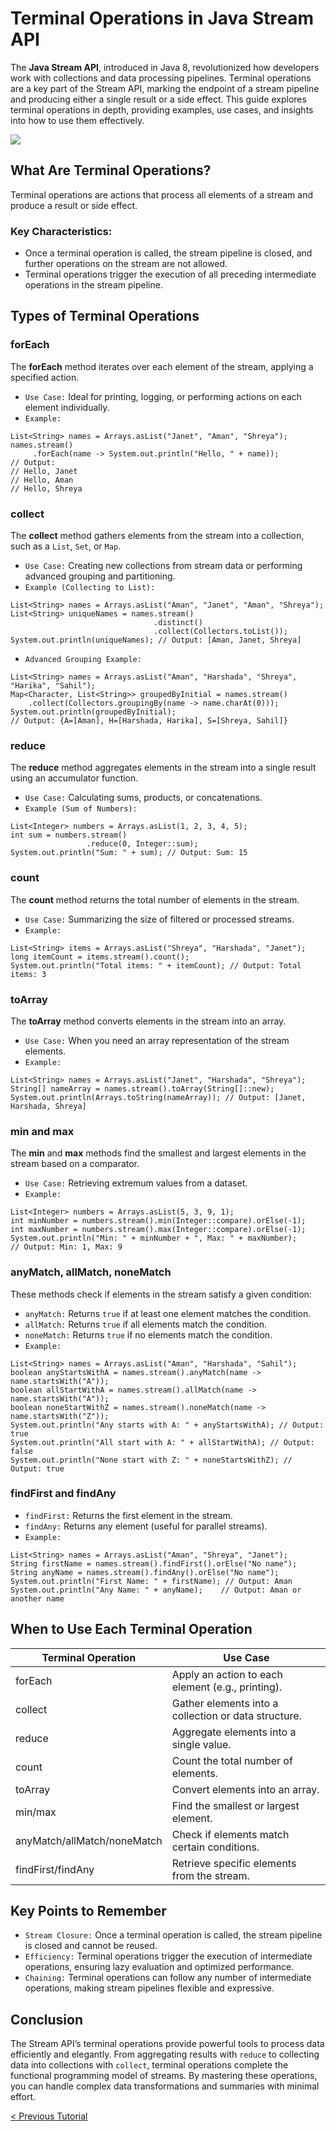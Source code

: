 # Terminal Operations in Java Stream API
The **Java Stream API**, introduced in Java 8, revolutionized how developers work with collections and data processing pipelines. Terminal operations are a key part of the Stream API, marking the endpoint of a stream pipeline and producing either a single result or a side effect. This guide explores terminal operations in depth, providing examples, use cases, and insights into how to use them effectively.

[![](https://markdown-videos-api.jorgenkh.no/youtube/rtwSlmkAWcE)](https://youtu.be/rtwSlmkAWcE)

## What Are Terminal Operations?
Terminal operations are actions that process all elements of a stream and produce a result or side effect.

### Key Characteristics:
* Once a terminal operation is called, the stream pipeline is closed, and further operations on the stream are not allowed.
* Terminal operations trigger the execution of all preceding intermediate operations in the stream pipeline.


## Types of Terminal Operations
### forEach
The **forEach** method iterates over each element of the stream, applying a specified action.
* `Use Case:` Ideal for printing, logging, or performing actions on each element individually.
* `Example:`
```
List<String> names = Arrays.asList("Janet", "Aman", "Shreya");
names.stream()
     .forEach(name -> System.out.println("Hello, " + name));  
// Output:  
// Hello, Janet  
// Hello, Aman  
// Hello, Shreya  
```

### collect
The **collect** method gathers elements from the stream into a collection, such as a `List`, `Set`, or `Map`.
* `Use Case:` Creating new collections from stream data or performing advanced grouping and partitioning.
* `Example (Collecting to List):`
```
List<String> names = Arrays.asList("Aman", "Janet", "Aman", "Shreya");
List<String> uniqueNames = names.stream()
                                .distinct()
                                .collect(Collectors.toList());
System.out.println(uniqueNames); // Output: [Aman, Janet, Shreya]
```

* `Advanced Grouping Example:`
```
List<String> names = Arrays.asList("Aman", "Harshada", "Shreya", "Harika", "Sahil");
Map<Character, List<String>> groupedByInitial = names.stream()
    .collect(Collectors.groupingBy(name -> name.charAt(0)));
System.out.println(groupedByInitial);
// Output: {A=[Aman], H=[Harshada, Harika], S=[Shreya, Sahil]}
```

### reduce
The **reduce** method aggregates elements in the stream into a single result using an accumulator function.
* `Use Case:` Calculating sums, products, or concatenations.
* `Example (Sum of Numbers):`
```
List<Integer> numbers = Arrays.asList(1, 2, 3, 4, 5);
int sum = numbers.stream()
                 .reduce(0, Integer::sum);
System.out.println("Sum: " + sum); // Output: Sum: 15
```

### count
The **count** method returns the total number of elements in the stream.
* `Use Case:` Summarizing the size of filtered or processed streams.
* `Example:`
```
List<String> items = Arrays.asList("Shreya", "Harshada", "Janet");
long itemCount = items.stream().count();
System.out.println("Total items: " + itemCount); // Output: Total items: 3
```

### toArray
The **toArray** method converts elements in the stream into an array.
* `Use Case:` When you need an array representation of the stream elements.
* `Example:`
```
List<String> names = Arrays.asList("Janet", "Harshada", "Shreya");
String[] nameArray = names.stream().toArray(String[]::new);
System.out.println(Arrays.toString(nameArray)); // Output: [Janet, Harshada, Shreya]
```

### min and max
The **min** and **max** methods find the smallest and largest elements in the stream based on a comparator.
* `Use Case:` Retrieving extremum values from a dataset.
* `Example:`
```
List<Integer> numbers = Arrays.asList(5, 3, 9, 1);
int minNumber = numbers.stream().min(Integer::compare).orElse(-1);
int maxNumber = numbers.stream().max(Integer::compare).orElse(-1);
System.out.println("Min: " + minNumber + ", Max: " + maxNumber);
// Output: Min: 1, Max: 9
```

### anyMatch, allMatch, noneMatch
These methods check if elements in the stream satisfy a given condition:
* `anyMatch:` Returns `true` if at least one element matches the condition.
* `allMatch:` Returns `true` if all elements match the condition.
* `noneMatch:` Returns `true` if no elements match the condition.
* `Example:`
```
List<String> names = Arrays.asList("Aman", "Harshada", "Sahil");
boolean anyStartsWithA = names.stream().anyMatch(name -> name.startsWith("A"));
boolean allStartWithA = names.stream().allMatch(name -> name.startsWith("A"));
boolean noneStartWithZ = names.stream().noneMatch(name -> name.startsWith("Z"));
System.out.println("Any starts with A: " + anyStartsWithA); // Output: true
System.out.println("All start with A: " + allStartWithA); // Output: false
System.out.println("None start with Z: " + noneStartsWithZ); // Output: true
```

### findFirst and findAny
* `findFirst:` Returns the first element in the stream.
* `findAny:` Returns any element (useful for parallel streams).
* `Example:`
```
List<String> names = Arrays.asList("Aman", "Shreya", "Janet");
String firstName = names.stream().findFirst().orElse("No name");
String anyName = names.stream().findAny().orElse("No name");
System.out.println("First Name: " + firstName); // Output: Aman
System.out.println("Any Name: " + anyName);    // Output: Aman or another name
```

## When to Use Each Terminal Operation
| Terminal Operation | Use Case |
| ----------------|-------|
|    forEach     |  Apply an action to each element (e.g., printing).  |
|    collect     |  Gather elements into a collection or data structure.  |
|    reduce     |  Aggregate elements into a single value.  |
|    count     |  Count the total number of elements.  |
|    toArray     |  Convert elements into an array.  |
|    min/max     |  Find the smallest or largest element.  |
|    anyMatch/allMatch/noneMatch     |  Check if elements match certain conditions.  |
|    findFirst/findAny     |  Retrieve specific elements from the stream.  |


## Key Points to Remember
* `Stream Closure:` Once a terminal operation is called, the stream pipeline is closed and cannot be reused.
* `Efficiency:` Terminal operations trigger the execution of intermediate operations, ensuring lazy evaluation and optimized performance.
* `Chaining:` Terminal operations can follow any number of intermediate operations, making stream pipelines flexible and expressive.

## Conclusion
The Stream API’s terminal operations provide powerful tools to process data efficiently and elegantly. From aggregating results with `reduce` to collecting data into collections with `collect`, terminal operations complete the functional programming model of streams. By mastering these operations, you can handle complex data transformations and summaries with minimal effort.

[< Previous Tutorial](https://github.com/nakulmitra/java-tutorial/blob/master/java-8-enhancements/intermediate-operations.md)